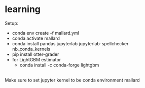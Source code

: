 # learning

Setup:
- conda env create -f mallard.yml
- conda activate mallard
- conda install pandas jupyterlab jupyterlab-spellchecker nb_conda_kernels
- pip install otter-grader
- for LightGBM estimator
  - conda install -c conda-forge lightgbm
<br>
Make sure to set jupyter kernel to be conda environment mallard
